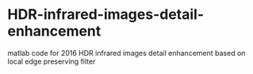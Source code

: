 # HDR-infrared-images-detail-enhancement
matlab code for 2016 HDR infrared images detail enhancement based on local edge preserving filter
